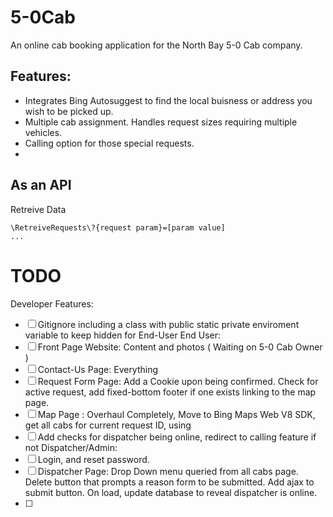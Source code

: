 # 5-0Cab

An online cab booking application for the North Bay 5-0 Cab company.

## Features:

- Integrates Bing Autosuggest to find the local buisness or address you wish to be picked up.
- Multiple cab assignment. Handles request sizes requiring multiple vehicles.
- Calling option for those special requests.
-

## As an API
Retreive Data 
```
\RetreiveRequests\?{request param}=[param value]
...
```


# TODO
Developer Features:
- [ ] Gitignore including a class with public static private enviroment variable to keep hidden for End-User
End User:
- [ ] Front Page Website: Content and photos ( Waiting on 5-0 Cab Owner )
- [ ] Contact-Us Page: Everything
- [ ] Request Form Page: Add a Cookie upon being confirmed. Check for active request, add fixed-bottom footer if one exists linking to the map page.
- [ ] Map Page : Overhaul Completely, Move to Bing Maps Web V8 SDK, get all cabs for current request ID, using 
- [ ] Add checks for dispatcher being online, redirect to calling feature if not
Dispatcher/Admin:
- [ ] Login, and reset password. 
- [ ] Dispatcher Page: Drop Down menu queried from all cabs page. Delete button that prompts a reason form to be submitted. Add ajax to submit button. On load, update database to reveal dispatcher is online.
- [ ] 
